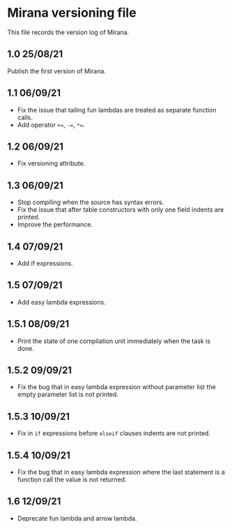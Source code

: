 ﻿# Mirana versioning file

This file records the version log of Mirana.

## 1.0 25/08/21

Publish the first version of Mirana.

## 1.1 06/09/21

- Fix the issue that tailing fun lambdas are treated as separate function calls.
- Add operator `+=`, `-=`, `*=`.

## 1.2 06/09/21

- Fix versioning attribute.

## 1.3 06/09/21

- Stop compiling when the source has syntax errors.
- Fix the issue that after table constructors with only one field indents are printed.
- Improve the performance.

## 1.4 07/09/21

- Add if expressions.

## 1.5 07/09/21

- Add easy lambda expressions.

## 1.5.1 08/09/21

- Print the state of one compilation unit immediately when the task is done.

## 1.5.2 09/09/21

- Fix the bug that in easy lambda expression without parameter list the empty parameter list is not printed.

## 1.5.3 10/09/21

- Fix in `if` expressions before `elseif` clauses indents are not printed.

## 1.5.4 10/09/21

- Fix the bug that in easy lambda expression where the last statement is a function call the value is not returned.


## 1.6 12/09/21

- Deprecate fun lambda and arrow lambda.
